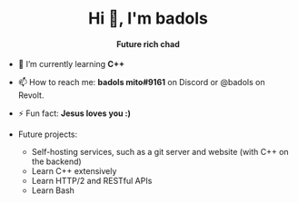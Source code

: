 <h1 align="center">Hi 👋, I'm badols</h1>
<h4 align="center">Future rich chad</h4>


- 🌱 I’m currently learning **C++**

- 📫 How to reach me: **badols mito#9161** on Discord or @badols on Revolt.

- ⚡ Fun fact: **Jesus loves you :)**

- Future projects:
    - Self-hosting services, such as a git server and website (with C++ on the backend)
    - Learn C++ extensively
    - Learn HTTP/2 and RESTful APIs
    - Learn Bash


<!---
badolsmito/badolsmito is a ✨ special ✨ repository because its `README.md` (this file) appears on your GitHub profile.
You can click the Preview link to take a look at your changes.
--->

